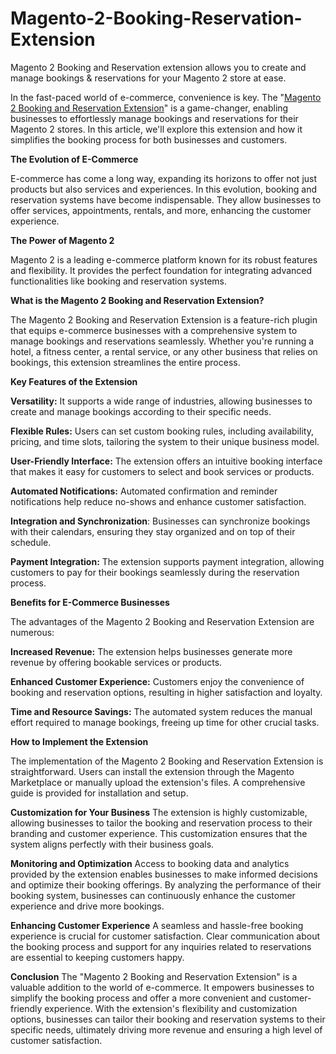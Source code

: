 # Magento-2-Booking-Reservation-Extension
Magento 2 Booking and Reservation extension allows you to create and manage bookings &amp; reservations for your Magento 2 store at ease.

In the fast-paced world of e-commerce, convenience is key. The "[Magento 2 Booking and Reservation Extension](https://www.milople.com/magento-2-booking-reservation.html)" is a game-changer, enabling businesses to effortlessly manage bookings and reservations for their Magento 2 stores. In this article, we'll explore this extension and how it simplifies the booking process for both businesses and customers.

**The Evolution of E-Commerce**

E-commerce has come a long way, expanding its horizons to offer not just products but also services and experiences. In this evolution, booking and reservation systems have become indispensable. They allow businesses to offer services, appointments, rentals, and more, enhancing the customer experience.

**The Power of Magento 2**

Magento 2 is a leading e-commerce platform known for its robust features and flexibility. It provides the perfect foundation for integrating advanced functionalities like booking and reservation systems.

**What is the Magento 2 Booking and Reservation Extension?**

The Magento 2 Booking and Reservation Extension is a feature-rich plugin that equips e-commerce businesses with a comprehensive system to manage bookings and reservations seamlessly. Whether you're running a hotel, a fitness center, a rental service, or any other business that relies on bookings, this extension streamlines the entire process.

**Key Features of the Extension**

**Versatility:** It supports a wide range of industries, allowing businesses to create and manage bookings according to their specific needs.

**Flexible Rules:** Users can set custom booking rules, including availability, pricing, and time slots, tailoring the system to their unique business model.

**User-Friendly Interface:** The extension offers an intuitive booking interface that makes it easy for customers to select and book services or products.

**Automated Notifications:** Automated confirmation and reminder notifications help reduce no-shows and enhance customer satisfaction.

**Integration and Synchronization**: Businesses can synchronize bookings with their calendars, ensuring they stay organized and on top of their schedule.

**Payment Integration:** The extension supports payment integration, allowing customers to pay for their bookings seamlessly during the reservation process.

**Benefits for E-Commerce Businesses**

The advantages of the Magento 2 Booking and Reservation Extension are numerous:

**Increased Revenue:** The extension helps businesses generate more revenue by offering bookable services or products.

**Enhanced Customer Experience:** Customers enjoy the convenience of booking and reservation options, resulting in higher satisfaction and loyalty.

**Time and Resource Savings:** The automated system reduces the manual effort required to manage bookings, freeing up time for other crucial tasks.

**How to Implement the Extension**

The implementation of the Magento 2 Booking and Reservation Extension is straightforward. Users can install the extension through the Magento Marketplace or manually upload the extension's files. A comprehensive guide is provided for installation and setup.

**Customization for Your Business**
The extension is highly customizable, allowing businesses to tailor the booking and reservation process to their branding and customer experience. This customization ensures that the system aligns perfectly with their business goals.

**Monitoring and Optimization**
Access to booking data and analytics provided by the extension enables businesses to make informed decisions and optimize their booking offerings. By analyzing the performance of their booking system, businesses can continuously enhance the customer experience and drive more bookings.

**Enhancing Customer Experience**
A seamless and hassle-free booking experience is crucial for customer satisfaction. Clear communication about the booking process and support for any inquiries related to reservations are essential to keeping customers happy.

**Conclusion**
The "Magento 2 Booking and Reservation Extension" is a valuable addition to the world of e-commerce. It empowers businesses to simplify the booking process and offer a more convenient and customer-friendly experience. With the extension's flexibility and customization options, businesses can tailor their booking and reservation systems to their specific needs, ultimately driving more revenue and ensuring a high level of customer satisfaction.

